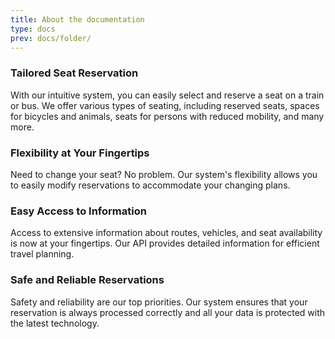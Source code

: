 ```yaml
---
title: About the documentation
type: docs
prev: docs/folder/
---
```


### Tailored Seat Reservation

With our intuitive system, you can easily select and reserve a seat on a train or bus. We offer various types of seating, including reserved seats, spaces for bicycles and animals, seats for persons with reduced mobility, and many more.

### Flexibility at Your Fingertips

Need to change your seat? No problem. Our system's flexibility allows you to easily modify reservations to accommodate your changing plans.

### Easy Access to Information

Access to extensive information about routes, vehicles, and seat availability is now at your fingertips. Our API provides detailed information for efficient travel planning.

### Safe and Reliable Reservations

Safety and reliability are our top priorities. Our system ensures that your reservation is always processed correctly and all your data is protected with the latest technology.